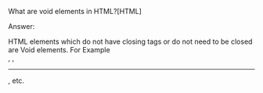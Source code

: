 What are void elements in HTML?[HTML]





















Answer:



HTML elements which do not have closing tags or do not need to be closed are Void elements. For Example <br />, <img />, <hr />, etc.
